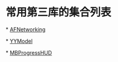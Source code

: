 # 常用第三库的集合列表
<p>* <a href="https://github.com/AFNetworking/AFNetworking" title="Title">
AFNetworking</a></p>
<p>* <a href="https://github.com/ibireme/YYModel" title="Title">
YYModel</a></p>
<p>* <a href="https://github.com/jdg/MBProgressHUD" title="Title">
MBProgressHUD</a></p>
